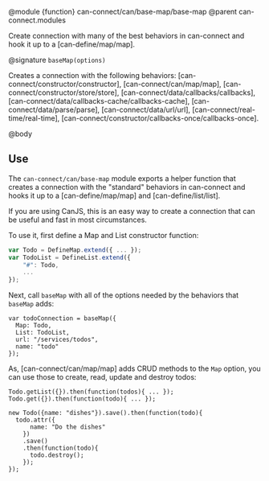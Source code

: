 @module {function} can-connect/can/base-map/base-map
@parent can-connect.modules

Create connection with many of the best behaviors in can-connect and hook it up to
a [can-define/map/map].

@signature `baseMap(options)`

  Creates a connection with the following behaviors: [can-connect/constructor/constructor],
  [can-connect/can/map/map],
  [can-connect/constructor/store/store],
  [can-connect/data/callbacks/callbacks],
  [can-connect/data/callbacks-cache/callbacks-cache],
  [can-connect/data/parse/parse],
  [can-connect/data/url/url],
  [can-connect/real-time/real-time],
  [can-connect/constructor/callbacks-once/callbacks-once].

@body

## Use

The `can-connect/can/base-map` module exports a helper function that creates a connection
with the "standard" behaviors in can-connect and hooks it up to a
[can-define/map/map] and [can-define/list/list].

If you are using CanJS, this is an easy way to create a connection that can be useful and
fast in most circumstances.

To use it, first define a Map and List constructor function:

```js
var Todo = DefineMap.extend({ ... });
var TodoList = DefineList.extend({
	"#": Todo,
	...
});
```

Next, call `baseMap` with all of the options needed by the behaviors that `baseMap` adds:

```
var todoConnection = baseMap({
  Map: Todo,
  List: TodoList,
  url: "/services/todos",
  name: "todo"
});
```

As, [can-connect/can/map/map] adds CRUD methods to the `Map` option, you can use those to create,
read, update and destroy todos:

```
Todo.getList({}).then(function(todos){ ... });
Todo.get({}).then(function(todo){ ... });

new Todo({name: "dishes"}).save().then(function(todo){
  todo.attr({
      name: "Do the dishes"
    })
    .save()
    .then(function(todo){
      todo.destroy();
    });
});
```
